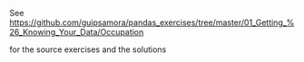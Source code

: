 See https://github.com/guipsamora/pandas_exercises/tree/master/01_Getting_%26_Knowing_Your_Data/Occupation

for the source exercises and the solutions
